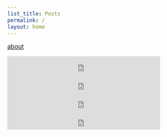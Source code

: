 ```yaml
---
list_title: Posts
permalink: /
layout: home
---
```

[about](/about)

<iframe style="border: 0; width: 350px; height: 42px;" src="https://bandcamp.com/EmbeddedPlayer/track=3216888251/size=small/bgcol=333333/linkcol=0f91ff/tracklist=false/transparent=true/" seamless><a href="https://knoz.bandcamp.com/track/fleckerlspeis">Fleckerlspeis by knoz</a></iframe>
<iframe style="border: 0; width: 350px; height: 42px;" src="https://bandcamp.com/EmbeddedPlayer/track=2729874369/size=small/bgcol=333333/linkcol=0f91ff/tracklist=false/transparent=true/" seamless><a href="https://knoz.bandcamp.com/track/loss-regnen">Loss Regnen by knoz</a></iframe>
<iframe style="border: 0; width: 350px; height: 42px;" src="https://bandcamp.com/EmbeddedPlayer/album=2064251396/size=small/bgcol=333333/linkcol=0f91ff/tracklist=false/transparent=true/" seamless><a href="https://wearedmc.bandcamp.com/album/tanzmusik">Tanzmusik by Dysfunktional Message Control</a></iframe>
<iframe style="border: 0; width: 350px; height: 42px;" src="https://bandcamp.com/EmbeddedPlayer/album=1346048056/size=small/bgcol=333333/linkcol=0f91ff/transparent=true/" seamless><a href="https://quod.bandcamp.com/album/does-anyone-else-hear-it-as-well-2">Does Anyone Else Hear It As Well? by Quod</a></iframe>
